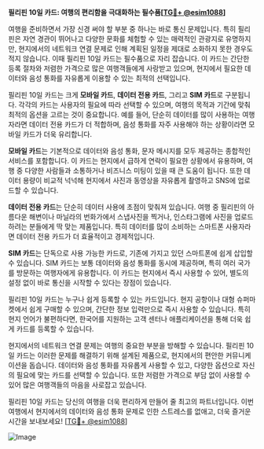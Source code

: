**필리핀 10일 카드: 여행의 편리함을 극대화하는 필수품[[TG💪+ @esim1088](https://t.me/s/esim1088)]**

여행을 준비하면서 가장 신경 써야 할 부분 중 하나는 바로 통신 문제입니다. 특히 필리핀은 자연 경관이 뛰어나고 다양한 문화를 체험할 수 있는 매력적인 관광지로 유명하지만, 현지에서의 네트워크 연결 문제로 인해 계획된 일정을 제대로 소화하지 못한 경우도 적지 않습니다. 이때 필리핀 10일 카드는 필수품으로 자리 잡습니다. 이 카드는 간단한 등록 절차와 저렴한 가격으로 많은 여행객들에게 사랑받고 있으며, 현지에서 필요한 데이터와 음성 통화를 자유롭게 이용할 수 있는 최적의 선택입니다.

필리핀 10일 카드는 크게 **모바일 카드**, **데이터 전용 카드**, 그리고 **SIM 카드**로 구분됩니다. 각각의 카드는 사용자의 필요에 따라 선택할 수 있으며, 여행의 목적과 기간에 맞춰 최적의 옵션을 고르는 것이 중요합니다. 예를 들어, 단순히 데이터를 많이 사용하는 여행자라면 데이터 전용 카드가 더 적합하며, 음성 통화를 자주 사용해야 하는 상황이라면 모바일 카드가 더욱 유리합니다.

**모바일 카드**는 기본적으로 데이터와 음성 통화, 문자 메시지를 모두 제공하는 종합적인 서비스를 포함합니다. 이 카드는 현지에서 급하게 연락이 필요한 상황에서 유용하며, 여행 중 다양한 사람들과 소통하거나 비즈니스 미팅이 있을 때 큰 도움이 됩니다. 또한 데이터 용량이 비교적 넉넉해 현지에서 사진과 동영상을 자유롭게 촬영하고 SNS에 업로드할 수 있습니다.

**데이터 전용 카드**는 단순히 데이터 사용에 초점이 맞춰져 있습니다. 여행 중 필리핀의 아름다운 해변이나 마닐라의 번화가에서 스냅사진을 찍거나, 인스타그램에 사진을 업로드하려는 분들에게 딱 맞는 제품입니다. 특히 데이터를 많이 소비하는 스마트폰 사용자라면 데이터 전용 카드가 더 효율적이고 경제적입니다.

**SIM 카드**는 단독으로 사용 가능한 카드로, 기존에 가지고 있던 스마트폰에 쉽게 삽입할 수 있습니다. SIM 카드는 보통 데이터와 음성 통화를 동시에 제공하며, 특히 여러 국가를 방문하는 여행자에게 유용합니다. 이 카드는 현지에서 즉시 사용할 수 있어, 별도의 설정 없이 바로 통신을 시작할 수 있다는 장점이 있습니다.

필리핀 10일 카드는 누구나 쉽게 등록할 수 있는 카드입니다. 현지 공항이나 대형 슈퍼마켓에서 쉽게 구매할 수 있으며, 간단한 정보 입력만으로 즉시 사용할 수 있습니다. 특히 현지 언어가 불편하다면, 한국어를 지원하는 고객 센터나 애플리케이션을 통해 더욱 쉽게 카드를 등록할 수 있습니다.

현지에서의 네트워크 연결 문제는 여행의 중요한 부분을 방해할 수 있습니다. 필리핀 10일 카드는 이러한 문제를 해결하기 위해 설계된 제품으로, 현지에서의 편안한 커뮤니케이션을 돕습니다. 데이터와 음성 통화를 자유롭게 사용할 수 있고, 다양한 옵션으로 자신의 필요에 맞는 카드를 선택할 수 있습니다. 또한 저렴한 가격으로 부담 없이 사용할 수 있어 많은 여행객들의 마음을 사로잡고 있습니다.

필리핀 10일 카드는 당신의 여행을 더욱 편리하게 만들어 줄 최고의 파트너입니다. 이번 여행에서 현지에서의 데이터와 음성 통화 문제로 인한 스트레스를 없애고, 더욱 즐거운 시간을 보내보세요! [[TG💪+ @esim1088](https://t.me/s/esim1088)]

![Image](https://i.postimg.cc/Y0z9fWf4/image.png)